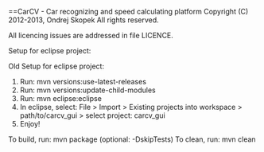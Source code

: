==CarCV - Car recognizing and speed calculating platform
Copyright (C) 2012-2013, Ondrej Skopek
All rights reserved.

All licencing issues are addressed in file LICENCE.

Setup for eclipse project:

Old Setup for eclipse project:
1. Run: mvn versions:use-latest-releases
2. Run: mvn versions:update-child-modules
3. Run: mvn eclipse:eclipse
4. In eclipse, select: File > Import > Existing projects into workspace > path/to/carcv_gui > select project: carcv_gui
5. Enjoy!

To build, run: mvn package (optional: -DskipTests)
To clean, run: mvn clean

